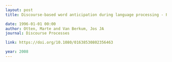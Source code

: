 ```yaml
---
layout: post
title: Discourse-based word anticipation during language processing - Prediction or priming?

date: 1996-01-01 00:00
author: Otten, Marte and Van Berkum, Jos JA
journal: Discourse Processes

link: https://doi.org/10.1080/01638530802356463

year: 2008
---
```



